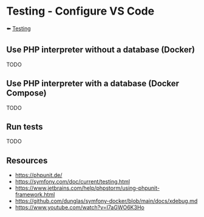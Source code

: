 # Testing - Configure VS Code

⬅️ [Testing](../testing.md)

## Use PHP interpreter without a database (Docker)

TODO

## Use PHP interpreter with a database (Docker Compose)

TODO

## Run tests

TODO

## Resources

- https://phpunit.de/
- https://symfony.com/doc/current/testing.html
- https://www.jetbrains.com/help/phpstorm/using-phpunit-framework.html
- https://github.com/dunglas/symfony-docker/blob/main/docs/xdebug.md
- https://www.youtube.com/watch?v=I7aGWO6K3Ho